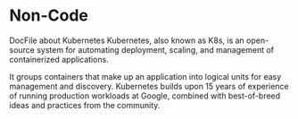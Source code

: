 # Non-Code
DocFile about Kubernetes
Kubernetes, also known as K8s, 
is an open-source system for automating deployment,
 scaling, and management of containerized applications.


It groups containers that make up an application into
 logical units for easy management and discovery.
 Kubernetes builds upon 15 years of experience of running production 
workloads at Google, combined with best-of-breed ideas and practices
from the community.

